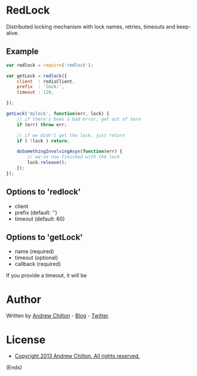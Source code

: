 # RedLock #

Distributed locking mechanism with lock names, retries, timeouts and keep-alive.

## Example ##

```javascript
var redlock = require('redlock');

var getLock = redlock({
    client  : redisClient,
    prefix  : 'lock:',
    timeout : 120,

});

getLock('mylock', function(err, lock) {
    // if there's been a bad error, get out of here
    if (err) throw err;

    // if we didn't get the lock, just return
    if ( !lock ) return;

    doSomethingInvolvingAsyn(function(err) {
        // we've now finished with the lock
        lock.release();
    });
});
```

## Options to 'redlock' ##

* client
* prefix (default: '')
* timeout (default: 60)

## Options to 'getLock' ##

* name (required)
* timeout (optional)
* callback (required)

If you provide a timeout, it will be


# Author #

Written by [Andrew Chilton](http://chilts.org/) - [Blog](http://chilts.org/blog/) -
[Twitter](https://twitter.com/andychilton).

# License #

* [Copyright 2013 Andrew Chilton.  All rights reserved.](http://chilts.mit-license.org/2013/)

(Ends)

